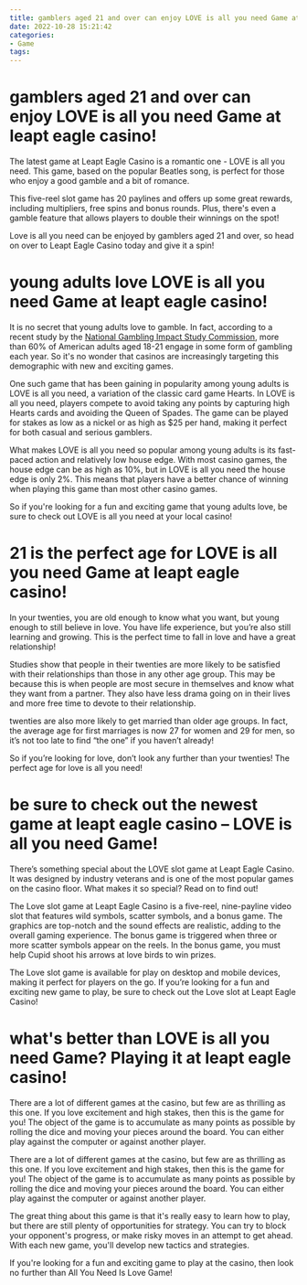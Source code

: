 ```yaml
---
title: gamblers aged 21 and over can enjoy LOVE is all you need Game at leapt eagle casino!
date: 2022-10-28 15:21:42
categories:
- Game
tags:
---
```



#  gamblers aged 21 and over can enjoy LOVE is all you need Game at leapt eagle casino!

The latest game at Leapt Eagle Casino is a romantic one - LOVE is all you need. This game, based on the popular Beatles song, is perfect for those who enjoy a good gamble and a bit of romance.

This five-reel slot game has 20 paylines and offers up some great rewards, including multipliers, free spins and bonus rounds. Plus, there's even a gamble feature that allows players to double their winnings on the spot!

Love is all you need can be enjoyed by gamblers aged 21 and over, so head on over to Leapt Eagle Casino today and give it a spin!

#  young adults love LOVE is all you need Game at leapt eagle casino!

It is no secret that young adults love to gamble. In fact, according to a recent study by the [National Gambling Impact Study Commission](http://www.ncpg.org/), more than 60% of American adults aged 18-21 engage in some form of gambling each year. So it's no wonder that casinos are increasingly targeting this demographic with new and exciting games.

One such game that has been gaining in popularity among young adults is LOVE is all you need, a variation of the classic card game Hearts. In LOVE is all you need, players compete to avoid taking any points by capturing high Hearts cards and avoiding the Queen of Spades. The game can be played for stakes as low as a nickel or as high as $25 per hand, making it perfect for both casual and serious gamblers.

What makes LOVE is all you need so popular among young adults is its fast-paced action and relatively low house edge. With most casino games, the house edge can be as high as 10%, but in LOVE is all you need the house edge is only 2%. This means that players have a better chance of winning when playing this game than most other casino games.

So if you're looking for a fun and exciting game that young adults love, be sure to check out LOVE is all you need at your local casino!

#  21 is the perfect age for LOVE is all you need Game at leapt eagle casino!

In your twenties, you are old enough to know what you want, but young enough to still believe in love. You have life experience, but you’re also still learning and growing. This is the perfect time to fall in love and have a great relationship!

Studies show that people in their twenties are more likely to be satisfied with their relationships than those in any other age group. This may be because this is when people are most secure in themselves and know what they want from a partner. They also have less drama going on in their lives and more free time to devote to their relationship.

 twenties are also more likely to get married than older age groups. In fact, the average age for first marriages is now 27 for women and 29 for men, so it’s not too late to find “the one” if you haven’t already!

So if you’re looking for love, don’t look any further than your twenties! The perfect age for love is all you need!

#  be sure to check out the newest game at leapt eagle casino – LOVE is all you need Game!




There’s something special about the LOVE slot game at Leapt Eagle Casino. It was designed by industry veterans and is one of the most popular games on the casino floor. What makes it so special? Read on to find out!

The Love slot game at Leapt Eagle Casino is a five-reel, nine-payline video slot that features wild symbols, scatter symbols, and a bonus game. The graphics are top-notch and the sound effects are realistic, adding to the overall gaming experience. The bonus game is triggered when three or more scatter symbols appear on the reels. In the bonus game, you must help Cupid shoot his arrows at love birds to win prizes.

The Love slot game is available for play on desktop and mobile devices, making it perfect for players on the go. If you’re looking for a fun and exciting new game to play, be sure to check out the Love slot at Leapt Eagle Casino!

#  what's better than LOVE is all you need Game? Playing it at leapt eagle casino!

There are a lot of different games at the casino, but few are as thrilling as this one. If you love excitement and high stakes, then this is the game for you! The object of the game is to accumulate as many points as possible by rolling the dice and moving your pieces around the board. You can either play against the computer or against another player.

There are a lot of different games at the casino, but few are as thrilling as this one. If you love excitement and high stakes, then this is the game for you! The object of the game is to accumulate as many points as possible by rolling the dice and moving your pieces around the board. You can either play against the computer or against another player.

The great thing about this game is that it's really easy to learn how to play, but there are still plenty of opportunities for strategy. You can try to block your opponent's progress, or make risky moves in an attempt to get ahead. With each new game, you'll develop new tactics and strategies.

If you're looking for a fun and exciting game to play at the casino, then look no further than All You Need Is Love Game!
